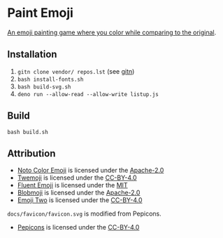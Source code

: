 # Paint Emoji

[An emoji painting game where you color while comparing to the original](https://marmooo.github.io/emoji-puzzle/).

## Installation

1. `gitn clone vendor/ repos.lst` (see [gitn](https://github.com/marmooo/gitn))
2. `bash install-fonts.sh`
3. `bash build-svg.sh`
4. `deno run --allow-read --allow-write listup.js`

## Build

```
bash build.sh
```

## Attribution

- [Noto Color Emoji](https://github.com/googlefonts/noto-emoji) is licensed
  under the
  [Apache-2.0](https://github.com/googlefonts/noto-emoji/blob/main/LICENSE)
- [Twemoji](https://github.com/twitter/twemoji) is licensed under the
  [CC-BY-4.0](https://github.com/twitter/twemoji/blob/master/LICENSE-GRAPHICS)
- [Fluent Emoji](https://github.com/microsoft/fluentui-emoji) is licensed under
  the [MIT](https://github.com/microsoft/fluentui-emoji/blob/main/LICENSE)
- [Blobmoji](https://github.com/C1710/blobmoji) is licensed under the
  [Apache-2.0](https://github.com/C1710/blobmoji/blob/main/LICENSE)
- [Emoji Two](https://github.com/EmojiTwo/emojitwo) is licensed under the
  [CC-BY-4.0](https://github.com/EmojiTwo/emojitwo/blob/master/LICENSE.md)

`docs/favicon/favicon.svg` is modified from Pepicons.

- [Pepicons](https://github.com/CyCraft/pepicons) is licensed under the
  [CC-BY-4.0](https://github.com/CyCraft/pepicons/blob/dev/LICENSE)
